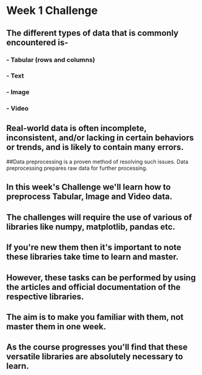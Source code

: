 # Week 1 Challenge

## The different types of data that is commonly encountered is-
### - Tabular (rows and columns)
### - Text
### - Image
### - Video

## Real-world data is often incomplete, inconsistent, and/or lacking in certain behaviors or trends, and is likely to contain many errors. 
##Data preprocessing is a proven method of resolving such issues. Data preprocessing prepares raw data for further processing.

## In this week's Challenge we'll learn how to preprocess Tabular, Image and Video data.

## The challenges will require the use of various of libraries like numpy, matplotlib, pandas etc. 
## If you're new them then it's important to note these libraries take time to learn and master.
## However, these tasks can be performed by using the articles and official documentation of the respective libraries.
## The aim is to make you familiar with them, not master them in one week.
## As the course progresses you'll find that these versatile libraries are absolutely necessary to learn.

